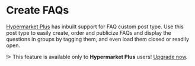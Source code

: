 # Create FAQs

[Hypermarket Plus](https://www.mypreview.one) has inbuilt support for FAQ custom post type. Use this post type to easily create, order and publicize FAQs and display the questions in groups by tagging them, and even load them closed or readily open.

!> This feature is available only to **Hypermarket Plus** users! [Upgrade now](https://www.mypreview.one).
